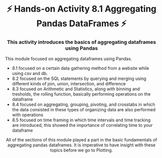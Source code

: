 <h1 align="center">⚡ Hands-on Activity 8.1 Aggregating Pandas DataFrames ⚡</h1>
<h3 align="center">This activity introduces the basics of aggregating dataframes using Pandas</h3> 

This module focused on aggregating dataframes using Pandas. 
* 8.1 focused on a certain data gathering method from a website while using csv and db.
* 8.2 focused on the SQL statements by querying and merging using different kinds of join, union, intersection, and difference
* 8.3 focused on Arithmetic and Statistics, along with binning and tresholds, the rolling function, basically performing operations on the dataframe
* 8.4 focused on aggregating, grouping, pivoting, and crosstabs in which the data consisted in these types of organizing data are also performed with operations
* 8.5 focused on time framing in which time intervals and time tracking are introduced, this showed the importance of correlating time to your dataframe <br>

<p align = "center"> All of the sections of this module played a part in the basic fundamentals of aggregating pandas dataframes. It is imperative to have insight with these topics before we go to Plotting. </p>
